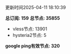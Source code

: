 更新时间2025-04-11 18:10:39

**总订阅: 159**
**总节点: 35855**
- vless节点: 13901
- hysteria2节点: 5

**google ping有效节点: 320**

